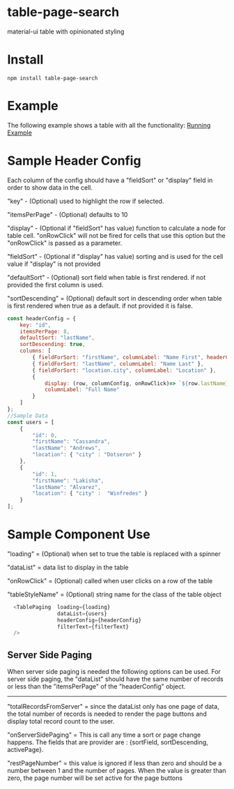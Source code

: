 # table-page-search
material-ui table with opinionated styling

# Install
```
npm install table-page-search
```

# Example
The following example shows a table with all the functionality:
[Running Example](https://vladi03.github.io/table-page-search/ "Table Page Search")

# Sample Header Config
Each column of the config should have a "fieldSort" or "display" field in order to show data in the cell.

"key" - (Optional) used to highlight the row if selected.

"itemsPerPage" - (Optional) defaults to 10

"display" - (Optional if "fieldSort" has value) function to calculate a node for table cell.  "onRowClick" will not be fired
for cells that use this option but the "onRowClick" is passed as a parameter.

"fieldSort" - (Optional if "display" has value) sorting and is used for the cell value if "display" is not provided

"defaultSort" - (Optional) sort field when table is first rendered.  if not provided the first column is used.

"sortDescending" = (Optional) default sort in descending order when table is first rendered when true as a default. if not provided it is false.

``` javascript
const headerConfig = {
    key: "id",
    itemsPerPage: 8,
    defaultSort: "lastName",
    sortDescending: true,
    columns: [
        { fieldForSort: "firstName", columnLabel: "Name First", headerCellStyle:{width:80} },
        { fieldForSort: "lastName", columnLabel: "Name Last" },
        { fieldForSort: "location.city", columnLabel: "Location" },
        {
            display: (row, columnConfig, onRowClick)=> `${row.lastName}, ${row.firstName}`,
            columnLabel: "Full Name"
        }
    ]
};
//Sample Data
const users = [
    {
        "id": 0,
        "firstName": "Cassandra",
        "lastName": "Andrews",
        "location": { "city" : "Dotseron" }
    },
    {
        "id": 1,
        "firstName": "Lakisha",
        "lastName": "Alvarez",
        "location": { "city" :  "Winfredes" }
    }
];
```

# Sample Component Use

"loading" = (Optional) when set to true the table is replaced with a spinner

"dataList" = data list to display in the table

"onRowClick" = (Optional) called when user clicks on a row of the table

"tableStyleName" = (Optional) string name for the class of the table object


```javascript
  <TablePaging  loading={loading}
                dataList={users}
                headerConfig={headerConfig}
                filterText={filterText}
  />
```
## Server Side Paging

When server side paging is needed the following options can be used.  For server side paging, the "dataList" should
have the same number of records or less than the "itemsPerPage" of the "headerConfig" object.

---

"totalRecordsFromServer" = since the dataList only has one page of data, the total number of records is needed
to render the page buttons and display total record count to the user.

"onServerSidePaging" = This is call any time a sort or page change happens.  The fields that are provider are :
 {sortField, sortDescending, activePage}.

 "restPageNumber" = this value is ignored if less than zero and should be a number between 1 and the number of
 pages.  When the value is greater than zero, the page number will be set active for the page buttons